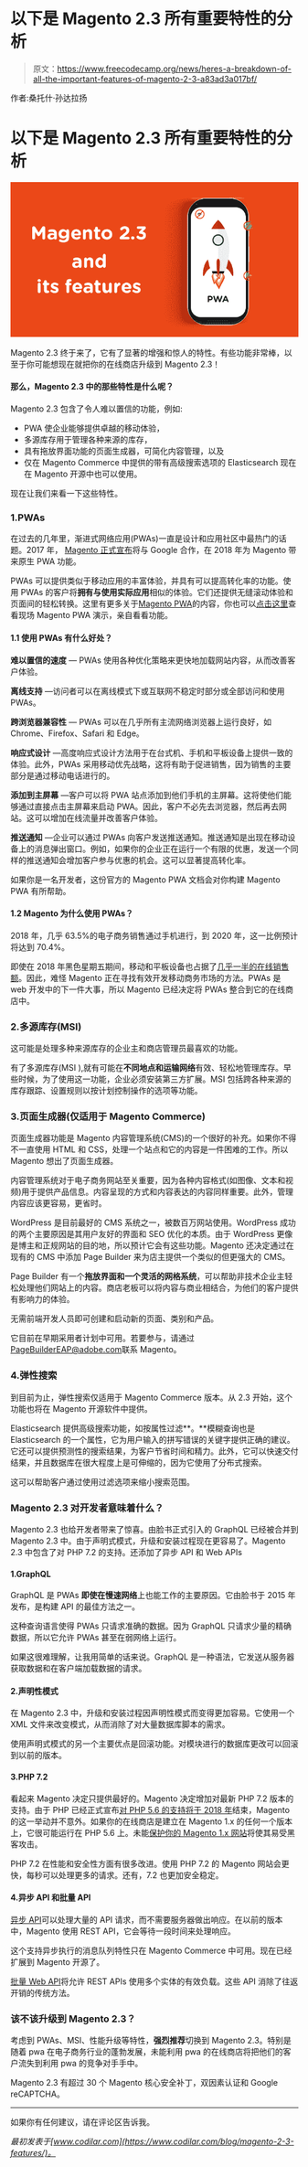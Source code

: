 # 以下是 Magento 2.3 所有重要特性的分析

> 原文：<https://www.freecodecamp.org/news/heres-a-breakdown-of-all-the-important-features-of-magento-2-3-a83ad3a017bf/>

作者:桑托什·孙达拉扬

# 以下是 Magento 2.3 所有重要特性的分析

![BXRYCMES5jawc1v9BEk3J6D6tAaOs55KyrvQ](img/b0f3c45635d49c76f2ff3139d2908b53.png)

Magento 2.3 终于来了，它有了显著的增强和惊人的特性。有些功能非常棒，以至于你可能想现在就把你的在线商店升级到 Magento 2.3！

#### 那么，Magento 2.3 中的那些特性是什么呢？

Magento 2.3 包含了令人难以置信的功能，例如:

*   PWA 使企业能够提供卓越的移动体验，
*   多源库存用于管理各种来源的库存，
*   具有拖放界面功能的页面生成器，可简化内容管理，以及
*   仅在 Magento Commerce 中提供的带有高级搜索选项的 Elasticsearch 现在在 Magento 开源中也可以使用。

现在让我们来看一下这些特性。

### 1.PWAs

在过去的几年里，渐进式网络应用(PWAs)一直是设计和应用社区中最热门的话题。2017 年， [Magento 正式宣布](https://magento.com/news-room/press-releases/magento-reimagine-mobile-commerce-progressive-web-apps)将与 Google 合作，在 2018 年为 Magento 带来原生 PWA 功能。

PWAs 可以提供类似于移动应用的丰富体验，并具有可以提高转化率的功能。使用 PWAs 的客户将**拥有与使用实际应用**相似的体验。它们还提供无缝滚动体验和页面间的轻松转换。这里有更多关于[Magento PWA](https://www.codilar.com/blog/magento-pwa/?utm_source=medium&utm_medium=magento-2-3-features)的内容，你也可以[点击这里](http://pwa.codilar.in/)查看现场 Magento PWA 演示，亲自看看功能。

#### 1.1 使用 PWAs 有什么好处？

**难以置信的速度** — PWAs 使用各种优化策略来更快地加载网站内容，从而改善客户体验。

**离线支持** —访问者可以在离线模式下或互联网不稳定时部分或全部访问和使用 PWAs。

**跨浏览器兼容性** — PWAs 可以在几乎所有主流网络浏览器上运行良好，如 Chrome、Firefox、Safari 和 Edge。

**响应式设计** —高度响应式设计方法用于在台式机、手机和平板设备上提供一致的体验。此外，PWAs 采用移动优先战略，这将有助于促进销售，因为销售的主要部分是通过移动电话进行的。

**添加到主屏幕** —客户可以将 PWA 站点添加到他们手机的主屏幕。这将使他们能够通过直接点击主屏幕来启动 PWA。因此，客户不必先去浏览器，然后再去网站。这可以增加在线流量并改善客户体验。

**推送通知** —企业可以通过 PWAs 向客户发送推送通知。推送通知是出现在移动设备上的消息弹出窗口。例如，如果你的企业正在运行一个有限的优惠，发送一个同样的推送通知会增加客户参与优惠的机会。这可以显著提高转化率。

如果你是一名开发者，这份官方的 Magento PWA 文档会对你构建 Magento PWA 有所帮助。

#### 1.2 Magento 为什么使用 PWAs？

2018 年，几乎 63.5%的电子商务销售通过手机进行，到 2020 年，这一比例预计将达到 70.4%。

即使在 2018 年黑色星期五期间，移动和平板设备也占据了[几乎一半的在线销售额](https://techcrunch.com/2018/11/23/black-friday-ecommerce/)。因此，难怪 Magento 正在寻找有效开发移动商务市场的方法。PWAs 是 web 开发中的下一件大事，所以 Magento 已经决定将 PWAs 整合到它的在线商店中。

### 2.多源库存(MSI)

这可能是处理多种来源库存的企业主和商店管理员最喜欢的功能。

有了多源库存(MSI ),就有可能在**不同地点和运输网络**有效、轻松地管理库存。早些时候，为了使用这一功能，企业必须安装第三方扩展。MSI 包括跨各种来源的库存跟踪、设置规则以按计划控制操作的选项等功能。

### 3.页面生成器(仅适用于 Magento Commerce)

页面生成器功能是 Magento 内容管理系统(CMS)的一个很好的补充。如果你不得不一直使用 HTML 和 CSS，处理一个站点和它的内容是一件困难的工作。所以 Magento 想出了页面生成器。

内容管理系统对于电子商务网站至关重要，因为各种内容格式(如图像、文本和视频)用于提供产品信息。内容呈现的方式和内容表达的内容同样重要。此外，管理内容应该更容易，更省时。

WordPress 是目前最好的 CMS 系统之一，被数百万网站使用。WordPress 成功的两个主要原因是其用户友好的界面和 SEO 优化的本质。由于 WordPress 更像是博主和正规网站的目的地，所以预计它会有这些功能。Magento 还决定通过在现有的 CMS 中添加 Page Builder 来为店主提供一个类似的但更强大的 CMS。

Page Builder 有一个**拖放界面和一个灵活的网格系统**，可以帮助非技术企业主轻松处理他们网站上的内容。商店老板可以将内容与商业相结合，为他们的客户提供有影响力的体验。

无需前端开发人员即可创建和启动新的页面、类别和产品。

它目前在早期采用者计划中可用。若要参与，请通过[PageBuilderEAP@adobe.com](mailto:PageBuilderEAP@adobe.com)联系 Magento。

### 4.弹性搜索

到目前为止，弹性搜索仅适用于 Magento Commerce 版本。从 2.3 开始，这个功能也将在 Magento 开源软件中提供。

Elasticsearch 提供高级搜索功能，如按属性过滤**。**模糊查询也是 Elasticsearch 的一个属性，它为用户输入的拼写错误的关键字提供正确的建议。它还可以提供预测性的搜索结果，为客户节省时间和精力。此外，它可以快速交付结果，并且数据库在很大程度上是可伸缩的，因为它使用了分布式搜索。

这可以帮助客户通过使用过滤选项来缩小搜索范围。

### Magento 2.3 对开发者意味着什么？

Magento 2.3 也给开发者带来了惊喜。由脸书正式引入的 GraphQL 已经被合并到 Magento 2.3 中。由于声明式模式，升级和安装过程现在更容易了。Magento 2.3 中包含了对 PHP 7.2 的支持。还添加了异步 API 和 Web APIs

#### 1.GraphQL

GraphQL 是 PWAs **即使在慢速网络**上也能工作的主要原因。它由脸书于 2015 年发布，是构建 API 的最佳方法之一。

这种查询语言使得 PWAs 只请求准确的数据。因为 GraphQL 只请求少量的精确数据，所以它允许 PWAs 甚至在弱网络上运行。

如果这很难理解，让我用简单的话来说。GraphQL 是一种语法，它发送从服务器获取数据和在客户端加载数据的请求。

#### 2.声明性模式

在 Magento 2.3 中，升级和安装过程因声明性模式而变得更加容易。它使用一个 XML 文件来改变模式，从而消除了对大量数据库脚本的需求。

使用声明式模式的另一个主要优点是回滚功能。对模块进行的数据库更改可以回滚到以前的版本。

#### 3.PHP 7.2

看起来 Magento 决定只提供最好的。Magento 决定增加对最新 PHP 7.2 版本的支持。由于 PHP 已经正式宣布[对 PHP 5.6 的支持将于 2018 年](http://php.net/supported-versions.php)结束，Magento 的这一举动并不意外。如果你的在线商店是建立在 Magento 1.x 的任何一个版本上，它很可能运行在 PHP 5.6 上。未能[保护你的 Magento 1.x 网站](https://www.codilar.com/blog/secure-magento-1-running-on-php-5-6-with-php-7-2/)将使其易受黑客攻击。

PHP 7.2 在性能和安全性方面有很多改进。使用 PHP 7.2 的 Magento 网站会更快，每秒可以处理更多的请求。还有，7.2 也更加安全稳定。

#### 4.异步 API 和批量 API

[异步 API](https://devdocs.magento.com/guides/v2.3/rest/asynchronous-web-endpoints.html)可以处理大量的 API 请求，而不需要服务器做出响应。在以前的版本中，Magento 使用 REST API，它会等待一段时间来处理响应。

这个支持异步执行的消息队列特性只在 Magento Commerce 中可用。现在已经扩展到 Magento 开源了。

[批量 Web API](https://devdocs.magento.com/guides/v2.3/rest/bulk-endpoints.html)将允许 REST APIs 使用多个实体的有效负载。这些 API 消除了往返开销的传统方法。

### 该不该升级到 Magento 2.3？

考虑到 PWAs、MSI、性能升级等特性，**强烈推荐**切换到 Magento 2.3。特别是随着 pwa 在电子商务行业的蓬勃发展，未能利用 pwa 的在线商店将把他们的客户流失到利用 pwa 的竞争对手手中。

Magento 2.3 有超过 30 个 Magento 核心安全补丁，双因素认证和 Google reCAPTCHA。

***

如果你有任何建议，请在评论区告诉我。

*最初发表于[www.codilar.com](https://www.codilar.com/blog/magento-2-3-features/)。*